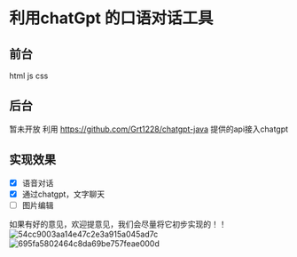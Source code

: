 # 利用chatGpt 的口语对话工具 



## 前台 
html js css

## 后台
暂未开放 
利用 https://github.com/Grt1228/chatgpt-java 提供的api接入chatgpt

## 实现效果

- [x] 语音对话
- [x] 通过chatgpt，文字聊天
- [ ] 图片编辑

如果有好的意见，欢迎提意见，我们会尽量将它初步实现的！！
![54cc9003aa14e47c2e3a915a045ad7c](https://img.ggball.top/picGo/54cc9003aa14e47c2e3a915a045ad7c.png)
![695fa5802464c8da69be757feae000d](https://img.ggball.top/picGo/695fa5802464c8da69be757feae000d.jpg)